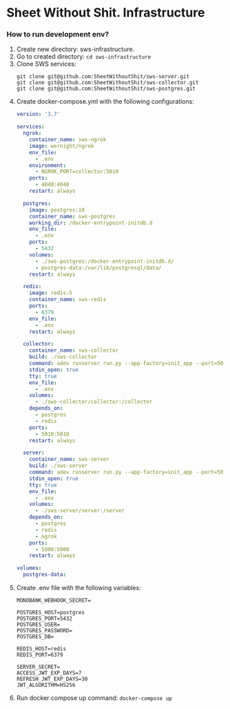 # Sheet Without Shit. Infrastructure

### How to run development env?
1. Create new directory: sws-infrastructure.
2. Go to created directory: `cd sws-infrastructure`
3. Clone SWS services:
    ```shell script
    git clone git@github.com:SheetWithoutShit/sws-server.git
    git clone git@github.com:SheetWithoutShit/sws-collector.git
    git clone git@github.com:SheetWithoutShit/sws-postgres.git
    ```
4. Create docker-compose.yml with the following configurations:
    ```yaml
   version: '3.7'

    services:
      ngrok:
        container_name: sws-ngrok
        image: wernight/ngrok
        env_file:
          - .env
        environment:
          - NGROK_PORT=collector:5010
        ports:
          - 4040:4040
        restart: always
    
      postgres:
        image: postgres:10
        container_name: sws-postgres
        working_dir: /docker-entrypoint-initdb.d
        env_file:
          - .env
        ports:
          - 5432
        volumes:
          - ./sws-postgres:/docker-entrypoint-initdb.d/
          - postgres-data:/var/lib/postgresql/data/
        restart: always
    
      redis:
        image: redis:5
        container_name: sws-redis
        ports:
          - 6379
        env_file:
          - .env
        restart: always
    
      collector:
        container_name: sws-collector
        build: ./sws-collector
        command: adev runserver run.py --app-factory=init_app --port=5010
        stdin_open: true
        tty: true
        env_file:
          - .env
        volumes:
          - ./sws-collector/collector:/collector
        depends_on:
          - postgres
          - redis
        ports:
          - 5010:5010
        restart: always
    
      server:
        container_name: sws-server
        build: ./sws-server
        command: adev runserver run.py --app-factory=init_app --port=5000
        stdin_open: true
        tty: true
        env_file:
          - .env
        volumes:
          - ./sws-server/server:/server
        depends_on:
          - postgres
          - redis
          - ngrok
        ports:
          - 5000:5000
        restart: always
    
    volumes:
      postgres-data:
   ```
5. Create .env file with the following variables:
    ```shell script
    MONOBANK_WEBHOOK_SECRET=

    POSTGRES_HOST=postgres
    POSTGRES_PORT=5432
    POSTGRES_USER=
    POSTGRES_PASSWORD=
    POSTGRES_DB=
    
    REDIS_HOST=redis
    REDIS_PORT=6379
    
    SERVER_SECRET=
    ACCESS_JWT_EXP_DAYS=7
    REFRESH_JWT_EXP_DAYS=30
    JWT_ALGORITHM=HS256
   ```
6. Run docker compose up command: `docker-compose up`
